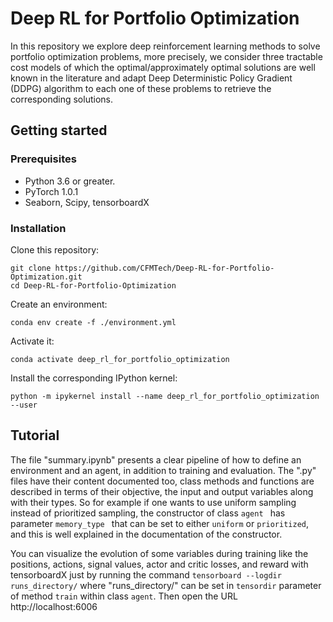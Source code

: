 ﻿# Deep RL for Portfolio Optimization

In this repository we explore deep reinforcement learning methods to solve portfolio
optimization problems, more precisely, we consider three tractable cost models of which
the optimal/approximately optimal solutions are well known in the literature and adapt
Deep Deterministic Policy Gradient (DDPG) algorithm to each one of these problems to
retrieve the corresponding solutions.

## Getting started

### Prerequisites

- Python 3.6 or greater.
- PyTorch 1.0.1
- Seaborn, Scipy, tensorboardX

### Installation

Clone this repository:
```
git clone https://github.com/CFMTech/Deep-RL-for-Portfolio-Optimization.git
cd Deep-RL-for-Portfolio-Optimization
```

Create an environment:
```
conda env create -f ./environment.yml
```

Activate it:
```
conda activate deep_rl_for_portfolio_optimization
```

Install the corresponding IPython kernel:
```
python -m ipykernel install --name deep_rl_for_portfolio_optimization --user
```


## Tutorial

The file "summary.ipynb" presents a clear pipeline of how to define an environment and an
agent, in addition to training and evaluation. The ".py" files have their content
documented too, class methods and functions are described in terms of their objective, the
input and output variables along with their types. So for example if one wants to use
uniform sampling instead of prioritized sampling, the constructor of class ```agent ```
has parameter ```memory_type ``` that can be set to either ```uniform``` or
```prioritized```, and this is well explained in the documentation of the constructor.

You can visualize the evolution of some variables during training like the positions,
actions, signal values, actor and critic losses, and reward with tensorboardX just by
running the command ```tensorboard --logdir runs_directory/``` where "runs_directory/" can
be set in ```tensordir``` parameter of method ```train``` within class ```agent```. Then
open the URL http://localhost:6006
